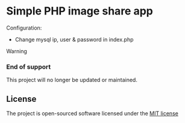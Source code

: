 # Simple PHP image share app
Configuration:
   - Change mysql ip, user & password in index.php

> [!WARNING]
> ### End of support
> This project will no longer be updated or maintained.

## License
The project is open-sourced software licensed under the [MIT license](https://github.com/lukasbecvar/image-uploader/blob/main/LICENSE)
